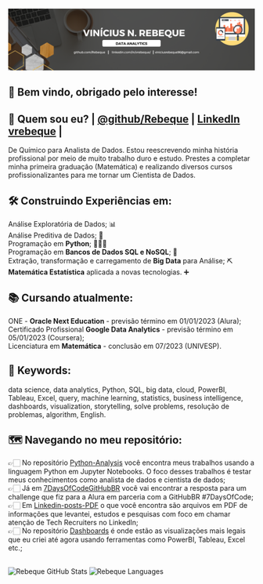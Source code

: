 ![alt text](https://github.com/Rebeque/LinkedIn-Posts-PDF/blob/main/3%20Banner%20Linkedin%20Data%20Analytics.png?raw=true)

##   👋 Bem vindo, obrigado pelo interesse! 

##   👀 Quem sou eu? | [@github/Rebeque](github.com/Rebeque) | [LinkedIn vrebeque](linkedin.com/in/vrebeque) |<br>
  De Químico para Analista de Dados. Estou reescrevendo minha história profissional por meio de muito trabalho duro e estudo. Prestes a completar minha primeira graduação (Matemática) e realizando diversos cursos profissionalizantes para me tornar um Cientista de Dados. 

##   🛠 Construindo Experiências em: <br>
  Análise Exploratória de Dados; 📊<br>
  Análise Preditiva de Dados; 🔎<br>
  Programação em **Python**; 👨🏻‍💻<br>
  Programação em **Bancos de Dados SQL e NoSQL**; 🎲<br>
  Extração, transformação e carregamento de **Big Data** para Análise; ⛏<br>
  **Matemática Estatística** aplicada a novas tecnologias. ➕<br>

##   📚 Cursando atualmente: <br>
  ONE - **Oracle Next Education** - previsão término em 01/01/2023 (Alura); <br>
  Certificado Profissional **Google Data Analytics** - previsão término em 05/01/2023 (Coursera); <br>
  Licenciatura em **Matemática** - conclusão em 07/2023 (UNIVESP).

##   🔑 Keywords: <br>
  data science, data analytics, Python, SQL, big data, cloud, PowerBI, Tableau, Excel, query, machine learning, statistics, business intelligence, dashboards, visualization, storytelling, solve problems, resolução de problemas, algorithm, English.
  
##   🗺 Navegando no meu repositório: <br>
  👉🏻 No repositório [Python-Analysis](https://github.com/Rebeque/Python-Analysis) você encontra meus trabalhos usando a linguagem Python em Jupyter Notebooks. O foco desses trabalhos é testar meus conhecimentos como analista de dados e cientista de dados; <br>
  👉🏻 Já em [7DaysOfCodeGitHubBR](https://github.com/Rebeque/7DaysOfCodeGitHubBR) você vai encontrar a resposta para um challenge que fiz para a Alura em parceria com a GitHubBR #7DaysOfCode; <br>
  👉🏻 Em [Linkedin-posts-PDF](https://github.com/Rebeque/LinkedIn-Posts-PDF) o que você encontra são arquivos em PDF de informações que levantei, estudos e pesquisas com foco em chamar atenção de Tech Recruiters no LinkedIn; <br>
  👉🏻 No repositório [Dashboards](futurolink) é onde estão as visualizações mais legais que eu criei até agora usando ferramentas como PowerBI, Tableau, Excel etc.; <br> <br>

<p float="left">
 <img width="49%" src="https://github-readme-stats.vercel.app/api?username=Rebeque&theme=darcula&show_icons=true" alt="Rebeque GitHub Stats" />
 <img width="49%" src="https://github-readme-stats.vercel.app/api/top-langs/?username=Rebeque&layout=compact&theme=darcula" alt="Rebeque Languages" />
</p><br>


